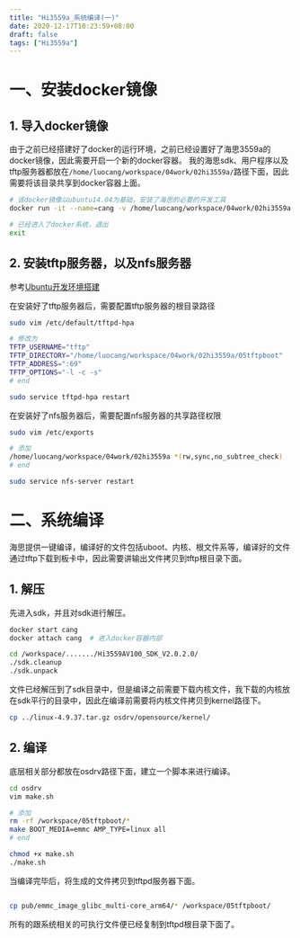```yaml
---
title: "Hi3559a_系统编译(一)"
date: 2020-12-17T10:23:59+08:00
draft: false
tags: ["Hi3559a"]
---
```


# 一、安装docker镜像
## 1. 导入docker镜像
由于之前已经搭建好了docker的运行环境，之前已经设置好了海思3559a的docker镜像，因此需要开启一个新的docker容器。
我的海思sdk、用户程序以及tftp服务器都放在```/home/luocang/workspace/04work/02hi3559a/```路径下面，因此需要将该目录共享到docker容器上面。
```bash
# 该docker镜像以ubuntu14.04为基础，安装了海思的必要的开发工具
docker run -it --name=cang -v /home/luocang/workspace/04work/02hi3559a:/workspace hisys /bin/bash 

# 已经进入了docker系统，退出
exit
```
## 2. 安装tftp服务器，以及nfs服务器
参考[Ubuntu开发环境搭建](../../ubuntu/ubuntu开发环境搭建)

在安装好了tftp服务器后，需要配置tftp服务器的根目录路径
```bash
sudo vim /etc/default/tftpd-hpa

# 修改为
TFTP_USERNAME="tftp"
TFTP_DIRECTORY="/home/luocang/workspace/04work/02hi3559a/05tftpboot"
TFTP_ADDRESS=":69"
TFTP_OPTIONS="-l -c -s"
# end

sudo service tftpd-hpa restart
```

在安装好了nfs服务器后，需要配置nfs服务器的共享路径权限
```bash
sudo vim /etc/exports

# 添加
/home/luocang/workspace/04work/02hi3559a *(rw,sync,no_subtree_check)
# end

sudo service nfs-server restart
```

# 二、系统编译
海思提供一键编译，编译好的文件包括uboot、内核、根文件系等，编译好的文件通过tftp下载到板卡中，因此需要讲输出文件拷贝到tftp根目录下面。
## 1. 解压

先进入sdk，并且对sdk进行解压。
```bash
docker start cang
docker attach cang  # 进入docker容器内部

cd /workspace/......./Hi3559AV100_SDK_V2.0.2.0/
./sdk.cleanup 
./sdk.unpack
```

文件已经解压到了sdk目录中，但是编译之前需要下载内核文件，我下载的内核放在sdk平行的目录中，因此在编译前需要将内核文件拷贝到kernel路径下。
```bash
cp ../linux-4.9.37.tar.gz osdrv/opensource/kernel/
```

## 2. 编译
底层相关部分都放在osdrv路径下面，建立一个脚本来进行编译。
```bash
cd osdrv
vim make.sh

# 添加
rm -rf /workspace/05tftpboot/*
make BOOT_MEDIA=emmc AMP_TYPE=linux all
# end

chmod +x make.sh
./make.sh
```

当编译完毕后，将生成的文件拷贝到tftpd服务器下面。
```bash

cp pub/emmc_image_glibc_multi-core_arm64/* /workspace/05tftpboot/

```
所有的跟系统相关的可执行文件便已经复制到tftpd根目录下面了。



